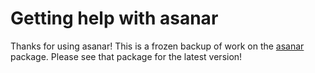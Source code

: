 # Getting help with asanar

Thanks for using asanar!
This is a frozen backup of work on the [asanar](https://jonthegeek.github.io/asanar) package.
Please see that package for the latest version!
